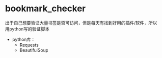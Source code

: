# bookmark_checker
出于自己想要验证大量书签是否可访问，但是每天有找到好用的插件/软件，所以用python写的验证脚本

* python库：
  * Requests
  * BeautifulSoup

